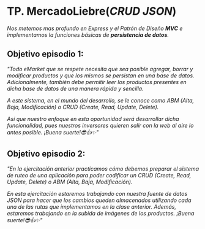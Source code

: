 # TP. MercadoLiebre(_CRUD JSON_)

_Nos metemos mas profundo en Express y el Patrón de Diseño **MVC** e implementamos la funciones básicas de **persistencia de datos**._


## Objetivo episodio 1:

_"Todo eMarket que se respete necesita que sea posible agregar, borrar y modificar productos y que los mismos se persistan en una base de datos. Adicionalmente, también debe permitir leer los productos presentes en dicha base de datos de una manera rápida y sencilla._

_A este sistema, en el mundo del desarrollo, se le conoce como ABM (Alta, Baja, Modificación) o CRUD (Create, Read, Update, Delete)._

_Así que nuestro enfoque en esta oportunidad será desarrollar dicha funcionalidad, pues nuestros inversores quieren salir con la web al aire lo antes posible. ¡Buena suerte!😎👍✨"_

## Objetivo episodio 2:

_"En la ejercitación anterior practicamos cómo debemos preparar el sistema de ruteo de una aplicación para poder codificar un CRUD (Create, Read, Update, Delete) o ABM (Alta, Baja, Modificación)._

_En esta ejercitación estaremos trabajando con nuestra fuente de datos JSON para hacer que los cambios queden almacenados utilizando cada una de las rutas que implementamos en la clase anterior. Además, estaremos trabajando en la subida de imágenes de los productos. ¡Buena suerte!😎👍✨"_

